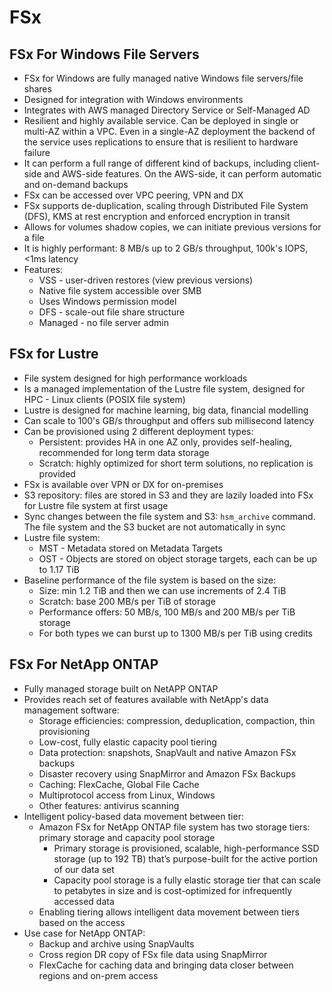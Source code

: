 # FSx

## FSx For Windows File Servers

- FSx for Windows are fully managed native Windows file servers/file shares
- Designed for integration with Windows environments
- Integrates with AWS managed Directory Service or Self-Managed AD
- Resilient and highly available service. Can be deployed in single or multi-AZ within a VPC. Even in a single-AZ deployment the backend of the service uses replications to ensure that is resilient to hardware failure
- It can perform a full range of different kind of backups, including client-side and AWS-side features. On the AWS-side, it can perform automatic and on-demand backups
- FSx can be accessed over VPC peering, VPN and DX
- FSx supports de-duplication, scaling through Distributed File System (DFS), KMS at rest encryption and enforced encryption in transit
- Allows for volumes shadow copies, we can initiate previous versions for a file
- It is highly performant: 8 MB/s up to 2 GB/s throughput, 100k's IOPS, <1ms latency
- Features:
    - VSS - user-driven restores (view previous versions)
    - Native file system accessible over SMB
    - Uses Windows permission model
    - DFS - scale-out file share structure
    - Managed - no file server admin

## FSx for Lustre

- File system designed for high performance workloads
- Is a managed implementation of the Lustre file system, designed for HPC - Linux clients (POSIX file system)
- Lustre is designed for machine learning, big data, financial modelling
- Can scale to 100's GB/s throughput and offers sub millisecond latency
- Can be provisioned using 2 different deployment types:
    - Persistent: provides HA in one AZ only, provides self-healing, recommended for long term data storage
    - Scratch: highly optimized for short term solutions, no replication is provided
- FSx is available over VPN or DX for on-premises
- S3 repository: files are stored in S3 and they are lazily loaded into FSx for Lustre file system at first usage
- Sync changes between the file system and S3: `hsm_archive` command. The file system and the S3 bucket are not automatically in sync
- Lustre file system:
    - MST - Metadata stored on Metadata Targets
    - OST - Objects are stored on object storage targets, each can be up to 1.17 TiB
- Baseline performance of the file system is based on the size:
    - Size: min 1.2 TiB  and then we can use increments of 2.4 TiB
    - Scratch: base 200 MB/s per TiB of storage
    - Performance offers: 50 MB/s, 100 MB/s and 200 MB/s per TiB storage
    - For both types we can burst up to 1300 MB/s per TiB using credits

## FSx For NetApp ONTAP

- Fully managed storage built on NetAPP ONTAP
- Provides reach set of features available with NetApp's data management software:
    - Storage efficiencies: compression, deduplication, compaction, thin provisioning
    - Low-cost, fully elastic capacity pool tiering
    - Data protection: snapshots, SnapVault and native Amazon FSx backups
    - Disaster recovery using SnapMirror and Amazon FSx Backups
    - Caching: FlexCache, Global File Cache
    - Multiprotocol access from Linux, Windows
    - Other features: antivirus scanning
- Intelligent policy-based data movement between tier:
    - Amazon FSx for NetApp ONTAP file system has two storage tiers: primary storage and capacity pool storage
        - Primary storage is provisioned, scalable, high-performance SSD storage (up to 192 TB) that’s purpose-built for the active portion of our data set
        - Capacity pool storage is a fully elastic storage tier that can scale to petabytes in size and is cost-optimized for infrequently accessed data
    - Enabling tiering allows intelligent data movement between tiers based on the access
- Use case for NetApp ONTAP:
    - Backup and archive using SnapVaults
    - Cross region DR copy of FSx file data using SnapMirror
    - FlexCache for caching data and bringing data closer between regions and on-prem access